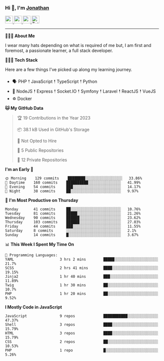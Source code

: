 ### Hi 👋, I'm [Jonathan](https://jonathan-d.ch) 

<p>
  <a href="https://www.twitter.com/redkill2108">
    <img src="https://img.shields.io/badge/twitter-%231DA1F2.svg?&style=for-the-badge&logo=twitter&logoColor=white" height=25>
  </a>
  <a href="https://www.linkedin.com/in/jdebetaz">
    <img src="https://img.shields.io/badge/linkedin-%230077B5.svg?&style=for-the-badge&logo=linkedin&logoColor=white" height=25>
  </a>
  <a href="https://www.instagram.com/jdebetaz/">
    <img src="https://img.shields.io/badge/instagram-%23E4405F.svg?&style=for-the-badge&logo=instagram&logoColor=white" height=25>
  </a>
  <a href="https://wakatime.com/@5c95ead1-71ee-4ecc-9a32-6c2b293dd432">
    <img src="https://wakatime.com/badge/user/5c95ead1-71ee-4ecc-9a32-6c2b293dd432.svg?style=for-the-badge" height=25 alt="Total time coded since Aug 23 2019" />
  </a>
</p>

-------

**🙋🏻‍♂️ About Me** 

<p>I wear many hats depending on what is required of me but, I am first and foremost, a passionate learner, a full stack developer.</p>

**👨🏻‍💻 Tech Stack** 

<p>Here are a few things I've picked up along my learning journey.</p>

- 🗣 PHP 𒑰 JavaScript 𒑰 TypeScript 𒑰 Python
- 🎒 NodeJS 𒑰 Express 𒑰 Socket.IO 𒑰 Symfony 𒑰 Laravel 𒑰 ReactJS 𒑰 VueJS
- ♽ Docker

<!--START_SECTION:waka-->
**🐱 My GitHub Data** 

> 🏆 19 Contributions in the Year 2023
 > 
> 📦 38.1 kB Used in GitHub's Storage 
 > 
> 🚫 Not Opted to Hire
 > 
> 📜 5 Public Repositories 
 > 
> 🔑 12 Private Repositories  
 > 
**I'm an Early 🐤** 

```text
🌞 Morning    129 commits    ████████░░░░░░░░░░░░░░░░░   33.86% 
🌆 Daytime    160 commits    ██████████░░░░░░░░░░░░░░░   41.99% 
🌃 Evening    54 commits     ███░░░░░░░░░░░░░░░░░░░░░░   14.17% 
🌙 Night      38 commits     ██░░░░░░░░░░░░░░░░░░░░░░░   9.97%

```
📅 **I'm Most Productive on Thursday** 

```text
Monday       41 commits     ██░░░░░░░░░░░░░░░░░░░░░░░   10.76% 
Tuesday      81 commits     █████░░░░░░░░░░░░░░░░░░░░   21.26% 
Wednesday    90 commits     ██████░░░░░░░░░░░░░░░░░░░   23.62% 
Thursday     103 commits    ██████░░░░░░░░░░░░░░░░░░░   27.03% 
Friday       44 commits     ███░░░░░░░░░░░░░░░░░░░░░░   11.55% 
Saturday     8 commits      ░░░░░░░░░░░░░░░░░░░░░░░░░   2.1% 
Sunday       14 commits     █░░░░░░░░░░░░░░░░░░░░░░░░   3.67%

```


📊 **This Week I Spent My Time On** 

```text
💬 Programming Languages: 
YAML                     3 hrs 2 mins        █████░░░░░░░░░░░░░░░░░░░░   21.7% 
SCSS                     2 hrs 41 mins       ████░░░░░░░░░░░░░░░░░░░░░   19.15% 
Jinja2                   1 hr 40 mins        ███░░░░░░░░░░░░░░░░░░░░░░   11.89% 
Twig                     1 hr 30 mins        ██░░░░░░░░░░░░░░░░░░░░░░░   10.7% 
PHP                      1 hr 20 mins        ██░░░░░░░░░░░░░░░░░░░░░░░   9.52%

```

**I Mostly Code in JavaScript** 

```text
JavaScript               9 repos             ███████████░░░░░░░░░░░░░░   47.37% 
Shell                    3 repos             ████░░░░░░░░░░░░░░░░░░░░░   15.79% 
HTML                     3 repos             ████░░░░░░░░░░░░░░░░░░░░░   15.79% 
CSS                      2 repos             ██░░░░░░░░░░░░░░░░░░░░░░░   10.53% 
PHP                      1 repo              █░░░░░░░░░░░░░░░░░░░░░░░░   5.26%

```



<!--END_SECTION:waka-->
